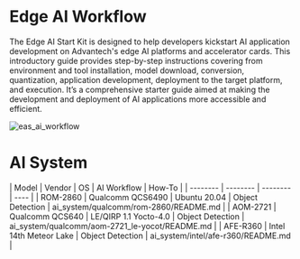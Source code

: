 # Edge AI Workflow
The Edge AI Start Kit is designed to help developers kickstart AI application development on Advantech's edge AI platforms and accelerator cards. This introductory guide provides step-by-step instructions covering from environment and tool installation, model download, conversion, quantization, application development, deployment to the target platform, and execution. It’s a comprehensive starter guide aimed at making the development and deployment of AI applications more accessible and efficient.

![eas_ai_workflow](assets/EAS_Startkit_flow.png)

# AI System
| Model |  Vendor | OS | AI Workflow | How-To |
| -------- | -------- | -------- | ---- |
| ROM-2860     | Qualcomm QCS6490 | Ubuntu 20.04 | Object Detection     | ai_system/qualcomm/rom-2860/README.md  |
| AOM-2721     | Qualcomm QCS640 | LE/QIRP 1.1 Yocto-4.0 | Object Detection | ai_system/qualcomm/aom-2721_le-yocot/README.md |
| AFE-R360     | Intel 14th Meteor Lake | Object Detection     | ai_system/intel/afe-r360/README.md  |


